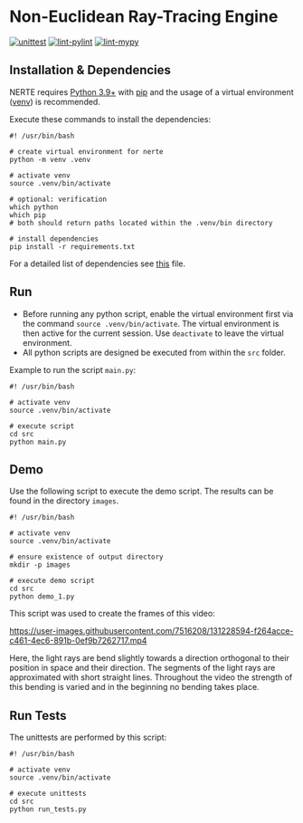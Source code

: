 # Non-Euclidean Ray-Tracing Engine
[![unittest](https://github.com/Kwasniok/python-nerte/actions/workflows/unittest.yml/badge.svg)](https://github.com/Kwasniok/python-nerte/actions/workflows/unittest.yml)
[![lint-pylint](https://github.com/Kwasniok/python-nerte/actions/workflows/pylint.yml/badge.svg)](https://github.com/Kwasniok/python-nerte/actions/workflows/pylint.yml)
[![lint-mypy](https://github.com/Kwasniok/python-nerte/actions/workflows/mypy.yml/badge.svg)](https://github.com/Kwasniok/python-nerte/actions/workflows/mypy.yml)

## Installation & Dependencies
NERTE requires [Python 3.9+](https://www.python.org/downloads/) with [pip](https://pip.pypa.io/en/stable/user_guide/) and the usage of a virtual environment ([venv](https://docs.python.org/3/tutorial/venv.html)) is recommended.

Execute these commands to install the dependencies:
```
#! /usr/bin/bash

# create virtual environment for nerte
python -m venv .venv

# activate venv
source .venv/bin/activate

# optional: verification
which python
which pip
# both should return paths located within the .venv/bin directory

# install dependencies
pip install -r requirements.txt
```
For a detailed list of dependencies see [this](requirements.txt) file.

## Run
- Before running any python script, enable the virtual environment first via the command `source .venv/bin/activate`.
The virtual environment is then active for the current session. Use `deactivate` to leave the virtual environment.
- All python scripts are designed be executed from within the `src` folder.

Example to run the script `main.py`:
```
#! /usr/bin/bash

# activate venv
source .venv/bin/activate

# execute script
cd src
python main.py
```

## Demo
Use the following script to execute the demo script.
The results can be found in the directory `images`.
```
#! /usr/bin/bash

# activate venv
source .venv/bin/activate

# ensure existence of output directory
mkdir -p images

# execute demo script
cd src
python demo_1.py
```
This script was used to create the frames of this video:

https://user-images.githubusercontent.com/7516208/131228594-f264acce-c461-4ec6-891b-0ef9b7262717.mp4

Here, the light rays are bend slightly towards a direction orthogonal to their position in space and their direction. The segments of the light rays are approximated with short straight lines.
Throughout the video the strength of this bending is varied and in the beginning no bending takes place.

## Run Tests
The unittests are performed by this script:
```
#! /usr/bin/bash

# activate venv
source .venv/bin/activate

# execute unittests
cd src
python run_tests.py
```
